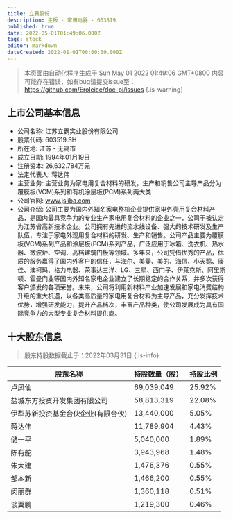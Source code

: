 ```yaml
---
title: 立霸股份
description: 主板 - 家用电器 - 603519
published: true
date: 2022-05-01T01:49:06.000Z
tags: stock
editor: markdown
dateCreated: 2022-01-01T00:00:00.000Z
---
```


> 本页面由自动化程序生成于 Sun May 01 2022 01:49:06 GMT+0800
> 内容可能存在错误，如有bug请提交issue至：https://github.com/Eroleice/doc-pi/issues
{.is-warning}

## 上市公司基本信息
- 公司名称: 江苏立霸实业股份有限公司
- 股票代码: 603519.SH
- 所在地: 江苏 - 无锡市
- 成立日期: 1994年01月19日
- 注册资本: 26,632.784万元
- 法定代表人: 蒋达伟
- 主营业务: 主营业务为家电用复合材料的研发，生产和销售公司主导产品分为覆膜板(VCM)系列和有机涂层板(PCM)系列两大类
- 公司官网: www.jsliba.com
- 公司介绍: 公司主要为国内外知名家电整机企业提供家电外壳用复合材料产品，是国内最具竞争力的专业生产家电用复合材料的企业之一，公司于被认定为江苏省高新技术企业。公司拥有先进的流水线设备、强大的技术研发及生产队伍，专注于家电外观用复合材料的研发、生产和销售。公司产品主要为覆膜板(VCM)系列产品和涂层板(PCM)系列产品，广泛应用于冰箱、洗衣机、热水器、微波炉、空调、高档建筑门板等领域。多年来，公司凭借优秀的产品，优质的服务赢得了国内外客户的信任，与海尔、美菱、美的、海信、小天鹅、康佳、澳柯玛、格力电器、荣事达三洋、LG、三星、西门子、伊莱克斯、阿里斯顿、霍曼门业等国内外知名家电企业建立了长期稳定的合作关系，并多次获得客户颁发的各项荣誉。未来，公司将利用新材料产业加速发展和家电消费结构升级的重大机遇，以各类高质量的家电用复合材料为主导产品，充分发挥技术优势，增强研发能力，提升产品档次，丰富产品种类，使公司发展成为具有国际竞争力的大型专业复合材料提供商。


## 十大股东信息
> 股东持股数据截止于：2022年03月31日
{.is-info}

| 股东名称 | 持股数量（股） | 持股比例 |
| --- | --- | --- |
| 卢凤仙 | 69,039,049 | 25.92% |
| 盐城东方投资开发集团有限公司 | 58,813,319 | 22.08% |
| 伊犁苏新投资基金合伙企业(有限合伙) | 13,440,000 | 5.05% |
| 蒋达伟 | 11,789,904 | 4.43% |
| 储一平 | 5,040,000 | 1.89% |
| 陈有舵 | 3,943,968 | 1.48% |
| 朱大建 | 1,476,376 | 0.55% |
| 邹本新 | 1,466,200 | 0.55% |
| 闵丽群 | 1,360,118 | 0.51% |
| 谈翼鹏 | 1,219,300 | 0.46% |




